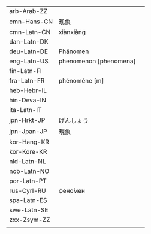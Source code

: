 | | | |
|-|-|-|
| arb-Arab-ZZ |  |  |
| cmn-Hans-CN | 现象 |  |
| cmn-Latn-CN | xiànxiàng |  |
| dan-Latn-DK |  |  |
| deu-Latn-DE | Phänomen |  |
| eng-Latn-US | phenomenon [phenomena] |  |
| fin-Latn-FI |  |  |
| fra-Latn-FR | phénomène [m] |  |
| heb-Hebr-IL |  |  |
| hin-Deva-IN |  |  |
| ita-Latn-IT |  |  |
| jpn-Hrkt-JP | げんしょう |  |
| jpn-Jpan-JP | 現象 |  |
| kor-Hang-KR |  |  |
| kor-Kore-KR |  |  |
| nld-Latn-NL |  |  |
| nob-Latn-NO |  |  |
| por-Latn-PT |  |  |
| rus-Cyrl-RU | фено́мен |  |
| spa-Latn-ES |  |  |
| swe-Latn-SE |  |  |
| zxx-Zsym-ZZ |  |  |
|  |  |  |
